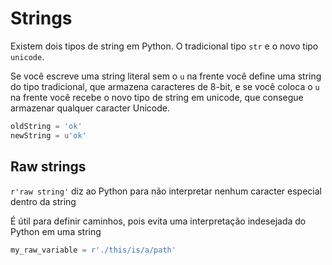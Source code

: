 # Strings

Existem dois tipos de string em Python. O tradicional tipo `str` e o novo tipo `unicode`.

Se você escreve uma string literal sem o `u` na frente você define uma string do tipo tradicional, que armazena caracteres de 8-bit, e se você coloca o `u` na frente você recebe o novo tipo de string em unicode, que consegue armazenar qualquer caracter Unicode.

```python
oldString = 'ok'
newString = u'ok'
```

## Raw strings

`r'raw string'` diz ao Python para não interpretar nenhum caracter especial dentro da string

É útil para definir caminhos, pois evita uma interpretação indesejada do Python em uma string

```python
my_raw_variable = r'./this/is/a/path'
```
